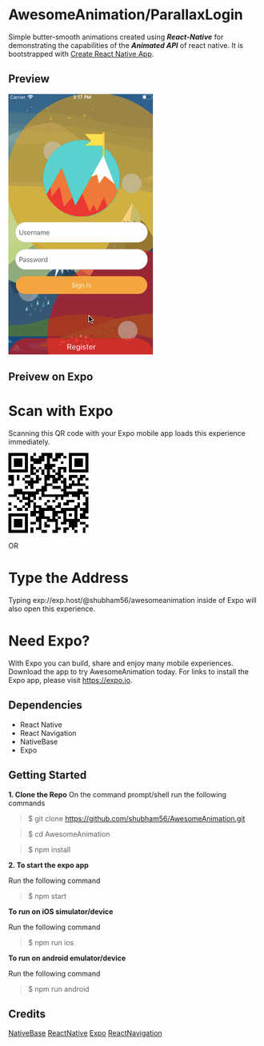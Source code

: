 # AwesomeAnimation/ParallaxLogin

Simple butter-smooth animations created using **_React-Native_** for demonstrating the capabilities of the **_Animated API_** of react native.
It is bootstrapped with [Create React Native App](https://github.com/react-community/create-react-native-app).

## Preview

![Preview](screenshot/AnimationPreview.gif)

## Preivew on Expo

# Scan with Expo

Scanning this QR code with your Expo mobile app loads this experience immediately.

![ExpoLink](screenshot/download.png)

OR

# Type the Address

Typing exp://exp.host/@shubham56/awesomeanimation inside of Expo will also open this experience.

# Need Expo?

With Expo you can build, share and enjoy many mobile experiences. Download the app to try AwesomeAnimation today.
For links to install the Expo app, please visit https://expo.io.

## Dependencies

 * React Native
 * React Navigation
 * NativeBase
 * Expo

## Getting Started

**1. Clone the Repo**
On the command prompt/shell run the following commands

>$ git clone https://github.com/shubham56/AwesomeAnimation.git

>$ cd AwesomeAnimation

>$ npm install

**2. To start the expo app**

Run the following command

>$ npm start

**To run on iOS simulator/device**

Run the following command

>$ npm run ios

**To run on android emulator/device**

Run the following command

>$ npm run android

## Credits

[NativeBase](https://nativebase.io/)
[ReactNative](https://facebook.github.io/react-native/)
[Expo](https://expo.io)
[ReactNavigation](https://reactnavigation.org/)

